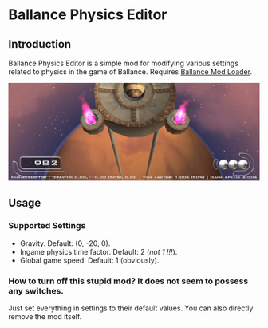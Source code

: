 # Ballance Physics Editor

## Introduction

Ballance Physics Editor is a simple mod for modifying various settings related to physics in the game of Ballance. Requires [Ballance Mod Loader](https://github.com/Gamepiaynmo/BallanceModLoader).

![Ballance Physics Editor Screenshot](screenshot.png)

## Usage

### Supported Settings

- Gravity. Default: (0, -20, 0).
- Ingame physics time factor. Default: 2 (*not 1 !!!*).
- Global game speed. Default: 1 (obviously).

### How to turn off this stupid mod? It does not seem to possess any switches.

Just set everything in settings to their default values. You can also directly remove the mod itself.
